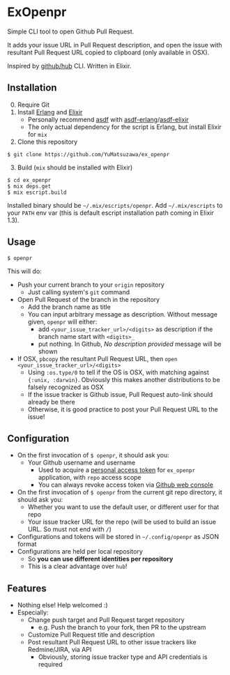 # ExOpenpr

Simple CLI tool to open Github Pull Request.

It adds your issue URL in Pull Request description,
and open the issue with resultant Pull Request URL copied to clipboard (only available in OSX).

Inspired by [github/hub](https://github.com/github/hub) CLI. Written in Elixir.

## Installation

0. Require Git
1. Install [Erlang](http://erlang.org/) and [Elixir](http://elixir-lang.org/)
    - Personally recommend [asdf](https://github.com/asdf-vm/asdf) with
    [asdf-erlang](https://github.com/asdf-vm/asdf-erlang)/[asdf-elixir](https://github.com/asdf-vm/asdf-elixir)
    - The only actual dependency for the script is Erlang, but install Elixir for `mix`
2. Clone this repository
  ```
  $ git clone https://github.com/YuMatsuzawa/ex_openpr
  ```

3. Build (`mix` should be installed with Elixir)
  ```
  $ cd ex_openpr
  $ mix deps.get
  $ mix escript.build
  ```

Installed binary should be `~/.mix/escripts/openpr`.
Add `~/.mix/escripts` to your `PATH` env var (this is default escript installation path coming in Elixir 1.3).

## Usage

    $ openpr

This will do:

- Push your current branch to your `origin` repository
    - Just calling system's `git` command
- Open Pull Request of the branch in the repository
    - Add the branch name as title
    - You can input arbitrary message as description. Without message given, `openpr` will either:
        - add `<your_issue_tracker_url>/<digits>` as description if the branch name start with `<digits>_`
        - put nothing. In Github, *No description provided* message will be shown
- If OSX, `pbcopy` the resultant Pull Request URL, then `open <your_issue_tracker_url>/<digits>`
    - Using `:os.type/0` to tell if the OS is OSX, with matching against `{:unix, :darwin}`.
    Obviously this makes another distributions to be falsely recognized as OSX
    - If the issue tracker is Github issue, Pull Request auto-link should already be there
    - Otherwise, it is good practice to post your Pull Request URL to the issue!

## Configuration

- On the first invocation of `$ openpr`, it should ask you:
    - Your Github username and username
        - Used to acquire a [personal access token](https://github.com/blog/1509-personal-api-tokens)
        for `ex_openpr` application, with `repo` access scope
        - You can always revoke access token via [Github web console](https://github.com/settings/tokens)
- On the first invocation of `$ openpr` from the current git repo directory, it should ask you:
    - Whether you want to use the default user, or different user for that repo
    - Your issue tracker URL for the repo
    (will be used to build an issue URL. So must not end with `/`)
- Configurations and tokens will be stored in `~/.config/openpr` as JSON format
- Configurations are held per local repository
    - So **you can use different identities per repository**
    - This is a clear advantage over `hub`!

## Features

- Nothing else! Help welcomed :)
- Especially:
    - Change push target and Pull Request target repository
        - e.g. Push the branch to your fork, then PR to the upstream
    - Customize Pull Request title and description
    - Post resultant Pull Request URL to other issue trackers like Redmine/JIRA, via API
        - Obviously, storing issue tracker type and API credentials is required
